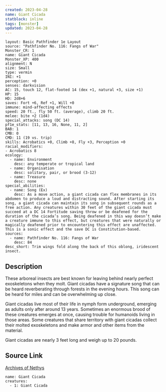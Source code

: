 ```yaml
---
created: 2023-04-28
name: Giant Cicada
statblock: inline
tags: [monster]
updated: 2023-04-28
---
```

```statblock
layout: Basic Pathfinder 1e Layout
source: "Pathfinder No. 116: Fangs of War"
Monster_CR: 1
name: Giant Cicada
Monster_XP: 400
alignment: N
size: Small
type: vermin
INI: +1
perception: +0
senses: darkvision
AC: 15, touch 12, flat-footed 14 (dex +1, natural +3, size +1)
HP: 15
HD: 2d8+6
saves: Fort +6, Ref +1, Will +0
immune: mind-affecting effects
speed: 20 ft., fly 50 ft. (average), climb 20 ft.
melee: bite +2 (1d4)
special_attacks: song (DC 14)
pf1e_stats: [11, 13, 16, None, 11, 2]
BAB: 1
CMB: 0
CMD: 11 (19 vs. trip)
skills: Acrobatics +0, Climb +8, Fly +3, Perception +0
racial_modifiers:
- Acrobatics 8
ecology:
  - name: Environment
    desc: any temperate or tropical land
  - name: Organisation
    desc: solitary, pair, or brood (3-12)
  - name: Treasure
    desc: none
special_abilities:
  - name: Song (Ex)
    desc: As a move action, a giant cicada can flex membranes in its abdomen to produce a loud and distracting sound. After starting its song, a giant cicada can maintain its song in subsequent rounds as a free action. Any creatures within 30 feet of the giant cicada must succeed at a DC 14 Fortitude saving throw or be deafened for the duration of the cicada’s song. Being deafened in this way doesn’t make a creature immune to this effect, but creatures that were naturally or magically deafened prior to encountering this effect are unaffected. This is a sonic effect and the save DC is Constitution-based.
sources:
  - name: Pathfinder No. 116: Fangs of War
    desc: 84
desc_short: Trim wings fold along the back of this oblong, iridescent insect.
```
## Description
These arboreal insects are best known for leaving behind nearly perfect exoskeletons when they molt. Giant cicadas have a signature song that can be heard reverberating through forests in the evening hours. This song can be heard for miles and can be overwhelming up close.

Giant cicadas live most of their life in nymph form underground, emerging as adults only after around 13 years. Sometimes an enormous brood of these creatures emerges at once, causing trouble for humanoids living in those areas. Some creatures that share territory with giant cicadas collect their molted exoskeletons and make armor and other items from the material.

Giant cicadas are nearly 3 feet long and weigh up to 20 pounds.
## Source Link
[Archives of Nethys](https://aonprd.com/MonsterDisplay.aspx?ItemName=Giant%20Cicada)
```encounter-table
name: Giant Cicada
creatures:
  - 1: Giant Cicada
```
